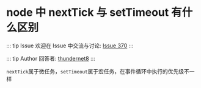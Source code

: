# node 中 nextTick 与 setTimeout 有什么区别



::: tip Issue 
 欢迎在 Issue 中交流与讨论: [Issue 370](https://github.com/shfshanyue/Daily-Question/issues/370) 
:::

::: tip Author 
回答者: [thundernet8](https://github.com/thundernet8) 
:::

`nextTick`属于微任务，`setTimeout`属于宏任务，在事件循环中执行的优先级不一样